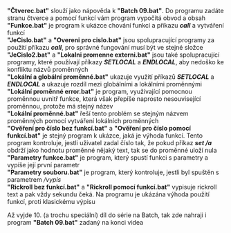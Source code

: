 **"Čtverec.bat"** slouží jako nápověda k **"Batch 09.bat"**. Do programu zadáte stranu čtverce a pomocí funkcí vám program vypočítá obvod a obsah<br>
**"Funkce.bat"** je program k ukázce chování funkcí a příkazu ***call*** a vytváření funkcí<br>
**"JeCislo.bat"** a **"Overeni pro cislo.bat"** jsou spolupracující programy za použití příkazu ***call***, pro správné fungování musí být ve stejné složce<br>
**"JeCislo2.bat"** a **"Lokalni promenne externi.bat"** jsou také spolupracující programy, které používají příkazy ***SETLOCAL*** a ***ENDLOCAL***, aby nedoško ke konfliktu názvů proměnných<br>
**"Lokální a globální proměnné.bat"** ukazuje využití příkazů ***SETLOCAL*** a ***ENDLOCAL*** a ukazuje rozdíl mezi globálními a lokálními proměnnými<br>
**"Lokální proměnné error.bat"** je program, využívající pomocnou proměnnou uvnitř funkce, která však přepíše naprosto nesouvisející proměnnou, protože má stejný název <br>
**"Lokální proměnné.bat"** řeší tento problém se stejným názvem proměnných pomocí vytváření lokálních proměnných<br>
**"Ověření pro číslo bez funkcí.bat"** a **"Ověření pro číslo pomocí funkcí.bat"** je stejný program k ukázce, jaká je výhoda funkcí. Tento program kontroluje, jestli uživatel zadal číslo tak, že pokud příkaz ***set /a*** obdrží jako hodnotu proměnné nějaký text, tak se do proměnné uloží nula<br>
**"Parametry funkce.bat"** je program, který spustí funkci s parametry a vypíše její první parametr<br>
**"Parametry souboru.bat"** je program, který kontroluje, jestli byl spuštěn s parametrem */vypis*<br>
**"Rickroll bez funkcí.bat"** a **"Rickroll pomocí funkcí.bat"** vypisuje rickroll text a pak vždy sekundu čeká. Na programu je ukázána výhoda použití funkcí, proti klasickému výpisu

Až vyjde 10. (a trochu speciální) díl do série na Batch, tak zde nahraji i program **"Batch 09.bat"** zadaný na konci videa